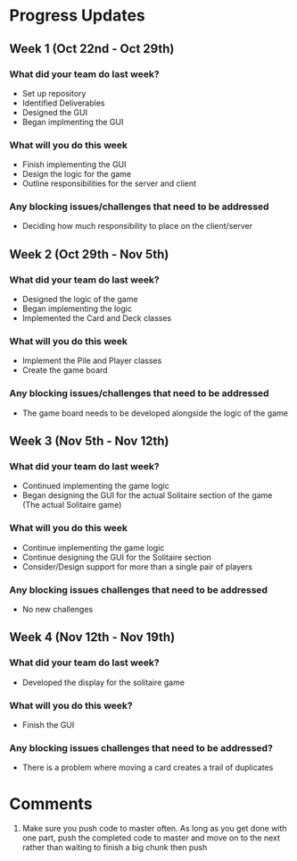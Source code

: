 # Progress Updates 

## Week 1 (Oct 22nd - Oct 29th)

### What did your team do last week?
* Set up repository
* Identified Deliverables
* Designed the GUI
* Began implmenting the GUI

### What will you do this week
* Finish implementing the GUI
* Design the logic for the game
* Outline responsibilities for the server and client

### Any blocking issues/challenges that need to be addressed
* Deciding how much responsibility to place on the client/server

## Week 2 (Oct 29th - Nov 5th)

### What did your team do last week?
* Designed the logic of the game
* Began implementing the logic 
* Implemented the Card and Deck classes

### What will you do this week
* Implement the Pile and Player classes
* Create the game board

### Any blocking issues/challenges that need to be addressed
* The game board needs to be developed alongside the logic of the game

## Week 3 (Nov 5th - Nov 12th)

### What did your team do last week?
* Continued implementing the game logic
* Began designing the GUI for the actual Solitaire section of the game (The actual Solitaire game)

### What will you do this week
* Continue implementing the game logic
* Continue designing the GUI for the Solitaire section
* Consider/Design support for more than a single pair of players

### Any blocking issues challenges that need to be addressed
* No new challenges

## Week 4 (Nov 12th - Nov 19th)

### What did your team do last week?
* Developed the display for the solitaire game

### What will you do this week?
* Finish the GUI

### Any blocking issues challenges that need to be addressed?
* There is a problem where moving a card creates a trail of duplicates

# Comments
1. Make sure you push code to master often. As long as you get done with one part, push the completed code to master and move on to the next rather than waiting to finish a big chunk then push
